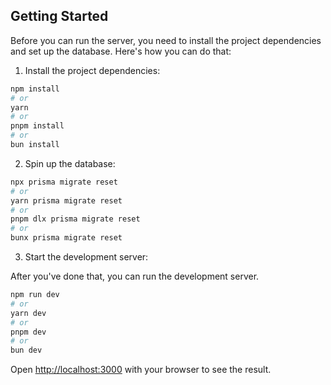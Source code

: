 ## Getting Started

Before you can run the server, you need to install the project dependencies and set up the database. Here's how you can do that:

1. Install the project dependencies:

```bash
npm install
# or
yarn
# or
pnpm install
# or
bun install
```

2. Spin up the database:

```bash
npx prisma migrate reset
# or
yarn prisma migrate reset
# or
pnpm dlx prisma migrate reset
# or
bunx prisma migrate reset
```

3. Start the development server:

After you've done that, you can run the development server.
```bash
npm run dev
# or
yarn dev
# or
pnpm dev
# or
bun dev
```

Open [http://localhost:3000](http://localhost:3000) with your browser to see the result.